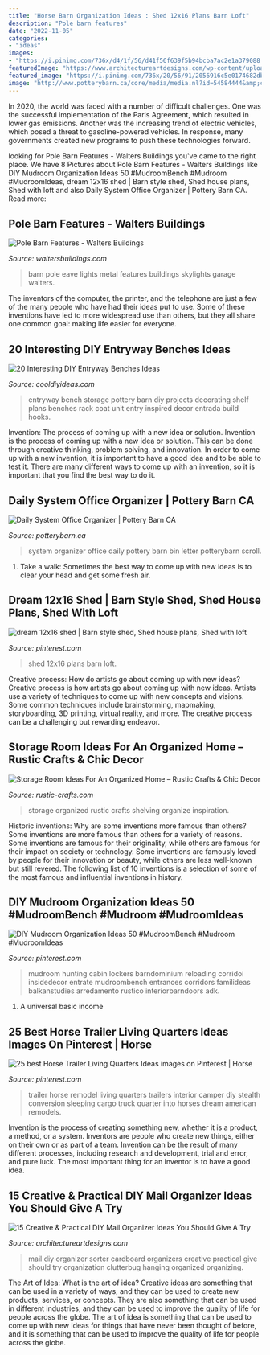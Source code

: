 ```yaml
---
title: "Horse Barn Organization Ideas : Shed 12x16 Plans Barn Loft"
description: "Pole barn features"
date: "2022-11-05"
categories:
- "ideas"
images:
- "https://i.pinimg.com/736x/d4/1f/56/d41f56f639f5b94bcba7ac2e1a379088.jpg"
featuredImage: "https://www.architectureartdesigns.com/wp-content/uploads/2019/04/15-Creative-Practical-DIY-Mail-Organizer-Ideas-You-Should-Give-A-Try-11.jpg"
featured_image: "https://i.pinimg.com/736x/20/56/91/2056916c5e0174682db09f3001cbf969.jpg"
image: "http://www.potterybarn.ca/core/media/media.nl?id=54584444&amp;c=3572911&amp;h=e623038babd8b773e287&amp;resizeid=25&amp;resizeh=1200&amp;resizew=1200"
---
```



In 2020, the world was faced with a number of difficult challenges. One was the successful implementation of the Paris Agreement, which resulted in lower gas emissions. Another was the increasing trend of electric vehicles, which posed a threat to gasoline-powered vehicles. In response, many governments created new programs to push these technologies forward. 

	

		
looking for Pole Barn Features - Walters Buildings you've came to the right place. We have 8 Pictures about Pole Barn Features - Walters Buildings like DIY Mudroom Organization Ideas 50 #MudroomBench #Mudroom #MudroomIdeas, dream 12x16 shed | Barn style shed, Shed house plans, Shed with loft and also Daily System Office Organizer | Pottery Barn CA. Read more:
		
    
## Pole Barn Features - Walters Buildings

<img loading=lazy src="https://waltersbuildings.com/wp-content/uploads/2020/04/Eave-Lights-2.jpg" onerror="this.onerror=null;this.src='https://tse4.mm.bing.net/th?id=OIP.AQgQ4-pdYZ7u7Feg8akLaAHaE8&amp;pid=15.1';" alt="Pole Barn Features - Walters Buildings">

_Source: waltersbuildings.com_

>barn pole eave lights metal features buildings skylights garage walters. 

	

The inventors of the computer, the printer, and the telephone are just a few of the many people who have had their ideas put to use. Some of these inventions have led to more widespread use than others, but they all share one common goal: making life easier for everyone.

    
## 20 Interesting DIY Entryway Benches Ideas

<img loading=lazy src="http://cooldiyideas.com/wp-content/uploads/2015/05/Pottery-Barn-inspired-entryway-storage-unit.jpg" onerror="this.onerror=null;this.src='https://tse3.mm.bing.net/th?id=OIP.4WBk8g8Xfx-dI280MJBW9QHaLE&amp;pid=15.1';" alt="20 Interesting DIY Entryway Benches Ideas">

_Source: cooldiyideas.com_

>entryway bench storage pottery barn diy projects decorating shelf plans benches rack coat unit entry inspired decor entrada build hooks. 

	

Invention: The process of coming up with a new idea or solution.
Invention is the process of coming up with a new idea or solution. This can be done through creative thinking, problem solving, and innovation. In order to come up with a new invention, it is important to have a good idea and to be able to test it. There are many different ways to come up with an invention, so it is important that you find the best way to do it.

    
## Daily System Office Organizer | Pottery Barn CA

<img loading=lazy src="http://www.potterybarn.ca/core/media/media.nl?id=54584444&amp;c=3572911&amp;h=e623038babd8b773e287&amp;resizeid=25&amp;resizeh=1200&amp;resizew=1200" onerror="this.onerror=null;this.src='https://tse3.mm.bing.net/th?id=OIP._FH_TFJK8l0P4mACA8EA6wHaGq&amp;pid=15.1';" alt="Daily System Office Organizer | Pottery Barn CA">

_Source: potterybarn.ca_

>system organizer office daily pottery barn bin letter potterybarn scroll. 

	

1. Take a walk: Sometimes the best way to come up with new ideas is to clear your head and get some fresh air.

    
## Dream 12x16 Shed | Barn Style Shed, Shed House Plans, Shed With Loft

<img loading=lazy src="https://i.pinimg.com/736x/d4/1f/56/d41f56f639f5b94bcba7ac2e1a379088.jpg" onerror="this.onerror=null;this.src='https://tse3.mm.bing.net/th?id=OIP.TYrvsh6RWDivIISYX19zJAHaJ3&amp;pid=15.1';" alt="dream 12x16 shed | Barn style shed, Shed house plans, Shed with loft">

_Source: pinterest.com_

>shed 12x16 plans barn loft. 

	

Creative process: How do artists go about coming up with new ideas?
Creative process is how artists go about coming up with new ideas. Artists use a variety of techniques to come up with new concepts and visions. Some common techniques include brainstorming, mapmaking, storyboarding, 3D printing, virtual reality, and more. The creative process can be a challenging but rewarding endeavor.

    
## Storage Room Ideas For An Organized Home – Rustic Crafts &amp; Chic Decor

<img loading=lazy src="https://rustic-crafts.com/wp-content/uploads/2016/04/basement-storage.jpg" onerror="this.onerror=null;this.src='https://tse1.mm.bing.net/th?id=OIP.SM6b9souCAv-bjxVXCHAlAHaLS&amp;pid=15.1';" alt="Storage Room Ideas For An Organized Home – Rustic Crafts &amp; Chic Decor">

_Source: rustic-crafts.com_

>storage organized rustic crafts shelving organize inspiration. 

	

Historic inventions: Why are some inventions more famous than others?
Some inventions are more famous than others for a variety of reasons. Some inventions are famous for their originality, while others are famous for their impact on society or technology. Some inventions are famously loved by people for their innovation or beauty, while others are less well-known but still revered. 
The following list of 10 inventions is a selection of some of the most famous and influential inventions in history.

    
## DIY Mudroom Organization Ideas 50 #MudroomBench #Mudroom #MudroomIdeas

<img loading=lazy src="https://i.pinimg.com/736x/20/56/91/2056916c5e0174682db09f3001cbf969.jpg" onerror="this.onerror=null;this.src='https://tse4.mm.bing.net/th?id=OIP.K9bdqWLdgVhVbZ6IXXUtpAHaLH&amp;pid=15.1';" alt="DIY Mudroom Organization Ideas 50 #MudroomBench #Mudroom #MudroomIdeas">

_Source: pinterest.com_

>mudroom hunting cabin lockers barndominium reloading corridoi insidedecor entrate mudroombench entrances corridors familideas balkanstudies arredamento rustico interiorbarndoors adk. 

	

1. A universal basic income

    
## 25 Best Horse Trailer Living Quarters Ideas Images On Pinterest | Horse

<img loading=lazy src="https://i.pinimg.com/736x/33/e2/70/33e2706790f750e797737e866762b13f.jpg" onerror="this.onerror=null;this.src='https://tse2.mm.bing.net/th?id=OIP.A_tyQPgs-zzweuuCvwyj7gDYEg&amp;pid=15.1';" alt="25 best Horse Trailer Living Quarters Ideas images on Pinterest | Horse">

_Source: pinterest.com_

>trailer horse remodel living quarters trailers interior camper diy stealth conversion sleeping cargo truck quarter into horses dream american remodels. 

	

Invention is the process of creating something new, whether it is a product, a method, or a system. Inventors are people who create new things, either on their own or as part of a team. Invention can be the result of many different processes, including research and development, trial and error, and pure luck. The most important thing for an inventor is to have a good idea.

    
## 15 Creative &amp; Practical DIY Mail Organizer Ideas You Should Give A Try

<img loading=lazy src="https://www.architectureartdesigns.com/wp-content/uploads/2019/04/15-Creative-Practical-DIY-Mail-Organizer-Ideas-You-Should-Give-A-Try-11.jpg" onerror="this.onerror=null;this.src='https://tse2.mm.bing.net/th?id=OIP.w0llbGK2BSIhqkA55srHUQHaLK&amp;pid=15.1';" alt="15 Creative &amp; Practical DIY Mail Organizer Ideas You Should Give A Try">

_Source: architectureartdesigns.com_

>mail diy organizer sorter cardboard organizers creative practical give should try organization clutterbug hanging organized organizing. 

	

The Art of Idea: What is the art of idea?
Creative ideas are something that can be used in a variety of ways, and they can be used to create new products, services, or concepts. They are also something that can be used in different industries, and they can be used to improve the quality of life for people across the globe. The art of idea is something that can be used to come up with new ideas for things that have never been thought of before, and it is something that can be used to improve the quality of life for people across the globe.

